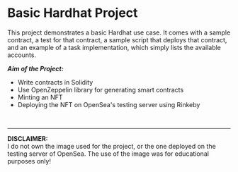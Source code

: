 # Basic Hardhat Project

This project demonstrates a basic Hardhat use case. It comes with a sample contract, a test for that contract, a sample script that deploys that contract, and an example of a task implementation, which simply lists the available accounts.

***Aim of the Project:***
- Write contracts in Solidity
- Use OpenZeppelin library for generating smart contracts
- Minting an NFT
- Deploying the NFT on OpenSea's testing server using Rinkeby

<br/>

---

**DISCLAIMER: <br/>**
I do not own the image used for the project, or the one deployed on the testing server of OpenSea. The use of the image was for educational purposes only!
